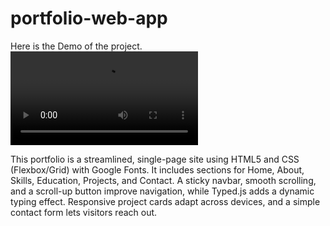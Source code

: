 # portfolio-web-app

Here is the Demo of the project.
<video controls src="demo/portfolio-demo.mp4" title="Title"></video>

This portfolio is a streamlined, single-page site using HTML5 and CSS (Flexbox/Grid) with Google Fonts. It includes sections for Home, About, Skills, Education, Projects, and Contact. A sticky navbar, smooth scrolling, and a scroll-up button improve navigation, while Typed.js adds a dynamic typing effect. Responsive project cards adapt across devices, and a simple contact form lets visitors reach out.
